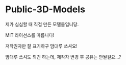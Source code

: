 # Public-3D-Models
제가 심심할 때 직접 만든 모델들입니당.

MIT 라이선스를 따릅니다!

저작권자만 잘 표기하구 맘대루 쓰셔요!

맘대루 쓰셔도 되긴 하는데, 제작자 변경 후 공유는 안될걸요...?
